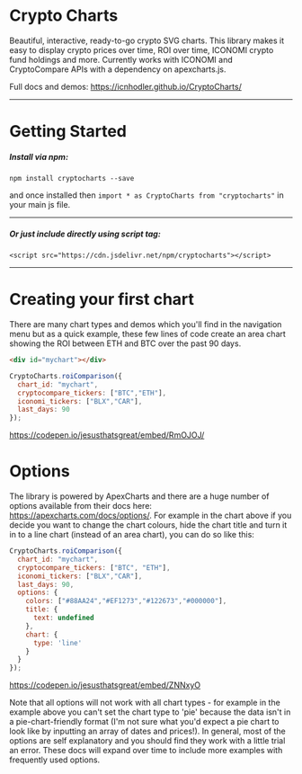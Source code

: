 # Crypto Charts

Beautiful, interactive, ready-to-go crypto SVG charts. This library makes it easy to display crypto prices over time, ROI over time, ICONOMI crypto fund holdings and more. Currently works with ICONOMI and CryptoCompare APIs with a dependency on apexcharts.js.

Full docs and demos: https://icnhodler.github.io/CryptoCharts/

---

# Getting Started
##### Install via npm:

`npm install cryptocharts --save`

and once installed then `import * as CryptoCharts from "cryptocharts"` in your main js file.

---

##### Or just include directly using script tag:

`<script src="https://cdn.jsdelivr.net/npm/cryptocharts"></script>`

---
# Creating your first chart
There are many chart types and demos which you'll find in the navigation menu but as a quick example, these few lines of code create an area chart showing the ROI between ETH and BTC over the past 90 days.

```html
<div id="mychart"></div>
```
```js
CryptoCharts.roiComparison({
  chart_id: "mychart",
  cryptocompare_tickers: ["BTC","ETH"],
  iconomi_tickers: ["BLX","CAR"],
  last_days: 90
});
```

https://codepen.io/jesusthatsgreat/embed/RmOJOJ/

# Options
The library is powered by ApexCharts and there are a huge number of options available from their docs here: https://apexcharts.com/docs/options/. For example in the chart above if you decide you want to change the chart colours, hide the chart title and turn it in to a line chart (instead of an area chart), you can do so like this:

```js
CryptoCharts.roiComparison({
  chart_id: "mychart",
  cryptocompare_tickers: ["BTC", "ETH"],
  iconomi_tickers: ["BLX","CAR"],
  last_days: 90,
  options: {
    colors: ["#88AA24","#EF1273","#122673","#000000"],
    title: {
      text: undefined
    },
    chart: {
      type: 'line'
    }
  }
});
```

https://codepen.io/jesusthatsgreat/embed/ZNNxyO

Note that all options will not work with all chart types - for example in the example above you can't set the chart type to 'pie' because the data isn't in a pie-chart-friendly format (I'm not sure what you'd expect a pie chart to look like by inputting an array of dates and prices!). In general, most of the options are self explanatory and you should find they work with a little trial an error. These docs will expand over time to include more examples with frequently used options.
